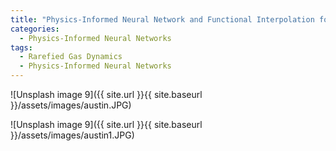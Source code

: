 ```yaml
---
title: "Physics-Informed Neural Network and Functional Interpolation for Rarefied-Gas Dynamics in the BGK Approximation"
categories:
  - Physics-Informed Neural Networks
tags:
  - Rarefied Gas Dynamics
  - Physics-Informed Neural Networks
---
```




![Unsplash image 9]({{ site.url }}{{ site.baseurl }}/assets/images/austin.JPG)




![Unsplash image 9]({{ site.url }}{{ site.baseurl }}/assets/images/austin1.JPG)
